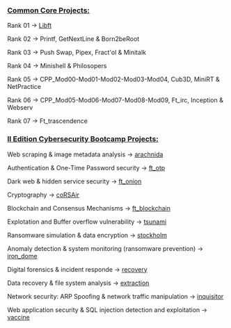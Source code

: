 ### [Common Core Projects:](https://github.com/bavba/42_School/tree/main/Common_Core/)

Rank 01 -> [Libft](https://github.com/bavba/42_School/tree/main/Common_Core/Rank_00/libft)

Rank 02 -> Printf, GetNextLine & Born2beRoot

Rank 03 -> Push Swap, Pipex, Fract'ol & Minitalk

Rank 04 -> Minishell & Philosopers

Rank 05 -> CPP_Mod00-Mod01-Mod02-Mod03-Mod04, Cub3D, MiniRT & NetPractice

Rank 06 -> CPP_Mod05-Mod06-Mod07-Mod08-Mod09, Ft_irc, Inception & Webserv 

Rank 07 -> Ft_trascendence


### [II Edition Cybersecurity Bootcamp Projects:](https://github.com/bavba/42_School/tree/main/Cybersecurity_bootcamp)

Web scraping & image metadata analysis -> [arachnida](https://github.com/bavba/42_School/tree/main/Cybersecurity_bootcamp/arachnida)

Authentication & One-Time Password security -> [ft_otp](https://github.com/bavba/42_School/tree/main/Cybersecurity_bootcamp/ft_otp)

Dark web & hidden service security -> [ft_onion](https://github.com/bavba/42_School/tree/main/Cybersecurity_bootcamp/ft_onion) 

Cryptography -> [coRSAir](https://github.com/bavba/42_School/tree/main/Cybersecurity_bootcamp/coRSAir)

Blockchain and Consensus Mechanisms -> [ft_blockchain](https://github.com/bavba/42_School/tree/main/Cybersecurity_bootcamp/ft_blockchain)

Explotation and Buffer overflow vulnerability -> [tsunami](https://github.com/bavba/42_School/tree/main/Cybersecurity_bootcamp/tsunami)

Ransomware simulation & data encryption -> [stockholm](https://github.com/bavba/42_School/tree/main/Cybersecurity_bootcamp/stockholm)

Anomaly detection & system monitoring (ransomware prevention) -> [iron_dome](https://github.com/bavba/42_School/tree/main/Cybersecurity_bootcamp/iron_dome)

Digital forensics & incident responde -> [recovery](https://github.com/bavba/42_School/tree/main/Cybersecurity_bootcamp/recovery)

Data recovery & file system analysis -> [extraction](https://github.com/bavba/42_School/tree/main/Cybersecurity_bootcamp/extraction)

Network security: ARP Spoofing & network traffic manipulation -> [inquisitor](https://github.com/bavba/42_School/tree/main/Cybersecurity_bootcamp/inquisitor)

Web application security & SQL injection detection and exploitation -> [vaccine](https://github.com/bavba/42_School/tree/main/Cybersecurity_bootcamp/vaccine)

